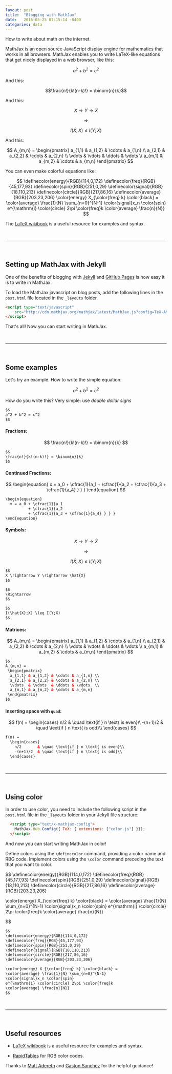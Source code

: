 ```yaml
---
layout: post
title:  "Blogging with MathJax"
date:   2016-05-25 07:15:14 -0400
categories: data
---
```


How to write about math on the internet.

MathJax is an open source JavaScript display engine for mathematics that works in all browsers. MathJax enables you to write LaTeX-like equations that get nicely displayed in a web browser, like this: 

$$a^2 + b^2 = c^2$$

And this:

$$\frac{n!}{k!(n-k)!} = \binom{n}{k}$$

And this:

$$
X \rightarrow Y \rightarrow \hat{X}
$$

$$
\Rightarrow
$$

$$
I(\hat{X};X) \leq I(Y;X)
$$

And this:

$$
A_{m,n} = 
 \begin{pmatrix}
  a_{1,1} & a_{1,2} & \cdots & a_{1,n} \\
  a_{2,1} & a_{2,2} & \cdots & a_{2,n} \\
  \vdots  & \vdots  & \ddots & \vdots  \\
  a_{m,1} & a_{m,2} & \cdots & a_{m,n} 
 \end{pmatrix}
$$

You can even make colorful equations like:

$$
\definecolor{energy}{RGB}{114,0,172}
\definecolor{freq}{RGB}{45,177,93}
\definecolor{spin}{RGB}{251,0,29}
\definecolor{signal}{RGB}{18,110,213}
\definecolor{circle}{RGB}{217,86,16}
\definecolor{average}{RGB}{203,23,206}
\color{energy} X_{\color{freq} k} \color{black} =
\color{average} \frac{1}{N} \sum_{n=0}^{N-1}
\color{signal}x_n \color{spin}
e^{\mathrm{i} \color{circle} 2\pi \color{freq}k
\color{average} \frac{n}{N}}
$$

The [LaTeX wikibook](https://en.wikibooks.org/wiki/LaTeX/Mathematics) is a useful resource for examples and syntax.

&nbsp;

----------------

&nbsp;

## Setting up MathJax with Jekyll

One of the benefits of blogging with [Jekyll](https://jekyllrb.com/) and [GitHub Pages](https://pages.github.com/) is how easy it is to write in MathJax.

To load the MathJax javascript on blog posts, add the following lines in the `post.html` file located in the `_layouts` folder.

```html
<script type="text/javascript"
    src="http://cdn.mathjax.org/mathjax/latest/MathJax.js?config=TeX-AMS-MML_HTMLorMML">
</script>
```

That's all! Now you can start writing in MathJax.

&nbsp;

----------------

&nbsp;

## Some examples

Let's try an example. How to write the simple equation:

$$a^2 + b^2 = c^2$$

How do you write this? Very simple: use *double dollar signs*

```html
$$
a^2 + b^2 = c^2
$$
```

#### Fractions:

$$
\frac{n!}{k!(n-k)!} = \binom{n}{k}
$$

```html
$$
\frac{n!}{k!(n-k)!} = \binom{n}{k}
$$
```

#### Continued Fractions:

$$
\begin{equation}
  x = a_0 + \cfrac{1}{a_1 
          + \cfrac{1}{a_2 
          + \cfrac{1}{a_3 + \cfrac{1}{a_4} } } }
\end{equation}
$$

```html
\begin{equation}
  x = a_0 + \cfrac{1}{a_1 
          + \cfrac{1}{a_2 
          + \cfrac{1}{a_3 + \cfrac{1}{a_4} } } }
\end{equation}
```

#### Symbols:

$$
X \rightarrow Y \rightarrow \hat{X}
$$

$$
\Rightarrow
$$

$$
I(\hat{X};X) \leq I(Y;X)
$$

```html
$$
X \rightarrow Y \rightarrow \hat{X}
$$

$$
\Rightarrow
$$

$$
I(\hat{X};X) \leq I(Y;X)
$$
```

#### Matrices:

$$
A_{m,n} = 
 \begin{pmatrix}
  a_{1,1} & a_{1,2} & \cdots & a_{1,n} \\
  a_{2,1} & a_{2,2} & \cdots & a_{2,n} \\
  \vdots  & \vdots  & \ddots & \vdots  \\
  a_{m,1} & a_{m,2} & \cdots & a_{m,n} 
 \end{pmatrix}
$$

```html
$$
A_{m,n} = 
 \begin{pmatrix}
  a_{1,1} & a_{1,2} & \cdots & a_{1,n} \\
  a_{2,1} & a_{2,2} & \cdots & a_{2,n} \\
  \vdots  & \vdots  & \ddots & \vdots  \\
  a_{m,1} & a_{m,2} & \cdots & a_{m,n} 
 \end{pmatrix}
$$
```

#### Inserting space with `quad`:

$$
f(n) =
  \begin{cases}
    n/2       & \quad \text{if } n \text{ is even}\\
    -(n+1)/2  & \quad \text{if } n \text{ is odd}\\
  \end{cases}
$$

```html
f(n) =
  \begin{cases}
    n/2       & \quad \text{if } n \text{ is even}\\
    -(n+1)/2  & \quad \text{if } n \text{ is odd}\\
  \end{cases}
```

&nbsp;

-----------------

&nbsp;

## Using color

In order to use color, you need to include the following script in the `post.html` file in the `_layouts` folder in your Jekyll file structure:

```html
  <script type="text/x-mathjax-config">
    MathJax.Hub.Config({ TeX: { extensions: ["color.js"] }});
  </script>
```

And now you can start writing MathJax in color! 

Define colors using the `\definecolor` command, providing a color name and RBG code. Implement colors using the `\color` command preceding the text that you want to color.

$$
\definecolor{energy}{RGB}{114,0,172}
\definecolor{freq}{RGB}{45,177,93}
\definecolor{spin}{RGB}{251,0,29}
\definecolor{signal}{RGB}{18,110,213}
\definecolor{circle}{RGB}{217,86,16}
\definecolor{average}{RGB}{203,23,206}

\color{energy} X_{\color{freq} k} \color{black} =
\color{average} \frac{1}{N} \sum_{n=0}^{N-1}
\color{signal}x_n \color{spin}
e^{\mathrm{i} \color{circle} 2\pi \color{freq}k
\color{average} \frac{n}{N}}

$$

```html
$$
\definecolor{energy}{RGB}{114,0,172}
\definecolor{freq}{RGB}{45,177,93}
\definecolor{spin}{RGB}{251,0,29}
\definecolor{signal}{RGB}{18,110,213}
\definecolor{circle}{RGB}{217,86,16}
\definecolor{average}{RGB}{203,23,206}

\color{energy} X_{\color{freq} k} \color{black} =
\color{average} \frac{1}{N} \sum_{n=0}^{N-1}
\color{signal}x_n \color{spin}
e^{\mathrm{i} \color{circle} 2\pi \color{freq}k
\color{average} \frac{n}{N}}
$$
```

&nbsp;

-----------

&nbsp;

## Useful resources

* [LaTeX wikibook](https://en.wikibooks.org/wiki/LaTeX/Mathematics) is a useful resource for examples and syntax.

* [RapidTables](http://www.rapidtables.com/web/color/blue-color.htm) for RGB color codes.

Thanks to [Matt Adereth](http://adereth.github.io/blog/2013/11/29/colorful-equations/) and [Gaston Sanchez](http://gastonsanchez.com/opinion/2014/02/16/Mathjax-with-jekyll/) for the helpful guidance!

